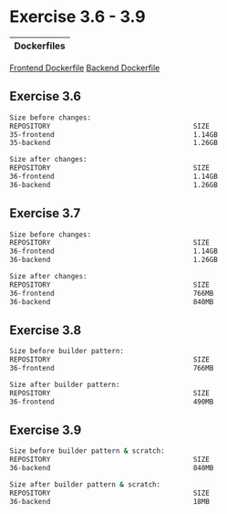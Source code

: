 # Exercise 3.6 - 3.9    
| Dockerfiles        |
| ------------- |
[Frontend Dockerfile](https://github.com/AOskari/DevOps-HY/blob/master/Part-3/3.6/frontend/Dockerfile)
[Backend Dockerfile](https://github.com/AOskari/DevOps-HY/blob/master/Part-3/3.6/backend/Dockerfile)

## Exercise 3.6
```sh
Size before changes: 
REPOSITORY                                   SIZE
35-frontend                                  1.14GB
35-backend                                   1.26GB

Size after changes:
REPOSITORY                                   SIZE
36-frontend                                  1.14GB
36-backend                                   1.26GB

```

## Exercise 3.7
```sh
Size before changes:
REPOSITORY                                   SIZE
36-frontend                                  1.14GB
36-backend                                   1.26GB

Size after changes:
REPOSITORY                                   SIZE 
36-frontend                                  766MB
36-backend                                   840MB

```

## Exercise 3.8
```sh
Size before builder pattern:
REPOSITORY                                   SIZE 
36-frontend                                  766MB

Size after builder pattern:
REPOSITORY                                   SIZE 
36-frontend                                  490MB

```

## Exercise 3.9
```sh
Size before builder pattern & scratch:
REPOSITORY                                   SIZE 
36-backend                                   840MB

Size after builder pattern & scratch:
REPOSITORY                                   SIZE 
36-backend                                   18MB
```
